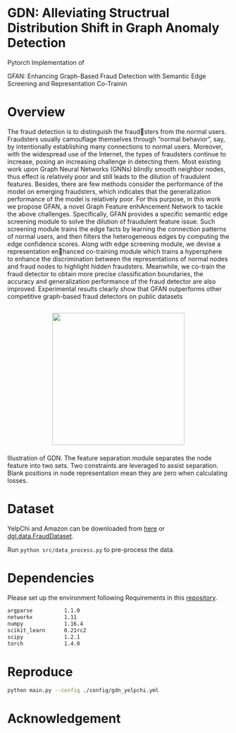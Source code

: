 # GDN: Alleviating Structrual Distribution Shift in Graph Anomaly Detection
Pytorch Implementation of

GFAN: Enhancing Graph-Based Fraud Detection with Semantic Edge Screening and Representation Co-Trainin

# Overview
The fraud detection is to distinguish the fraudsters from the normal users. Fraudsters usually camouflage themselves through “normal behavior”, say, by intentionally establishing many connections to normal users. Moreover, with the widespread use of the Internet, the types of fraudsters
continue to increase, posing an increasing challenge in detecting them. Most existing work upon Graph Neural Networks (GNNs)
blindly smooth neighbor nodes, thus effect is relatively poor and still leads to the dilution of fraudulent features. Besides, there are few methods consider the performance of the model on emerging fraudsters, which indicates that the generalization performance
of the model is relatively poor. For this purpose, in this work we propose GFAN, a novel Graph Feature enhAncement Network to
tackle the above challenges. Specifically, GFAN provides a specific semantic edge screening module to solve the dilution of fraudulent
feature issue. Such screening module trains the edge facts by learning the connection patterns of normal users, and then filters
the heterogeneous edges by computing the edge confidence scores. Along with edge screening module, we devise a representation enhanced co-training module which trains a hypersphere to enhance the discrimination between the representations of normal nodes
and fraud nodes to highlight hidden fraudsters. Meanwhile, we co-train the fraud detector to obtain more precise classification
boundaries, the accuracy and generalization performance of the fraud detector are also improved. Experimental results clearly show that GFAN outperforms other competitive graph-based fraud detectors on public datasets

<h2 align="center">
<figure> <img src="figures/topology.png" height="300"></figure>
</h2>

Illustration of GDN. The feature separation module
separates the node feature into two sets. Two constraints
are leveraged to assist separation. Blank positions in node
representation mean they are zero when calculating losses.

# Dataset
YelpChi and Amazon can be downloaded from [here](https://github.com/YingtongDou/CARE-GNN/tree/master/data) or [dgl.data.FraudDataset](https://docs.dgl.ai/api/python/dgl.data.html#fraud-dataset).

Run `python src/data_process.py` to pre-process the data.

# Dependencies
Please set up the environment following Requirements in this [repository](https://github.com/PonderLY/PC-GNN). 
```sh
argparse          1.1.0
networkx          1.11
numpy             1.16.4
scikit_learn      0.21rc2
scipy             1.2.1
torch             1.4.0
```

# Reproduce
```sh
python main.py --config ./config/gdn_yelpchi.yml
```

# Acknowledgement

